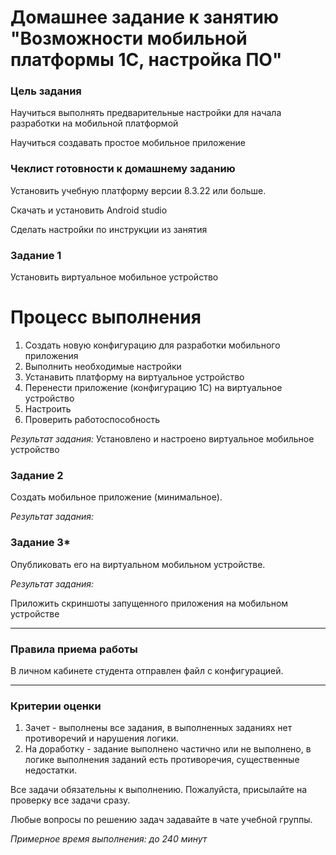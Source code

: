 # Домашнее задание к занятию "Возможности мобильной платформы 1С, настройка ПО"

### Цель задания

Научиться выполнять предварительные настройки для начала разработки на  мобильной платформой

Научиться создавать простое мобильное приложение


### Чеклист готовности к домашнему заданию

Установить учебную платформу версии 8.3.22 или больше.

Скачать и установить Android studio

Сделать настройки по инструкции из занятия

### Задание 1
Установить виртуальное мобильное устройство

# Процесс выполнения
1. Создать новую конфигурацию для разработки мобильного приложения
2. Выполнить необходимые настройки
3. Устанавить платформу на виртуальное устройство
4. Перенести приложение (конфигурацию 1С) на виртуальное устройство
5. Настроить
6. Проверить работоспособность
 
*Результат задания:* 
Установлено и настроено виртуальное мобильное устройство

### Задание 2
Создать мобильное приложение (минимальное).

*Результат задания:* 


### Задание 3*
Опубликовать его на виртуальном мобильном устройстве.

*Результат задания:* 

Приложить скриншоты запущенного приложения на мобильном устройстве

------

### Правила приема работы

В личном кабинете студента отправлен файл с конфигурацией.


------
### Критерии оценки

1. Зачет - выполнены все задания, в выполненных заданиях нет противоречий и нарушения логики. 
2. На доработку - задание выполнено частично или не выполнено, в логике выполнения заданий есть противоречия, существенные недостатки.

Все задачи обязательны к выполнению. Пожалуйста, присылайте на проверку все задачи сразу.

Любые вопросы по решению задач задавайте в чате учебной группы.

*Примерное время выполнения: до 240 минут*

